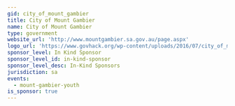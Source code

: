 ```yaml
---
gid: city_of_mount_gambier
title: City of Mount Gambier
name: City of Mount Gambier
type: government
website_url: 'http://www.mountgambier.sa.gov.au/page.aspx'
logo_url: 'https://www.govhack.org/wp-content/uploads/2016/07/city_of_mount_gambier.png'
sponsor_level: In Kind Sponsor
sponsor_level_id: in-kind-sponsor
sponsor_level_desc: In-Kind Sponsors
jurisdiction: sa
events:
  - mount-gambier-youth
is_sponsor: true
---
```

